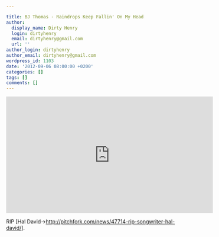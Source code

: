 ```yaml
---

title: BJ Thomas - Raindrops Keep Fallin' On My Head
author:
  display_name: Dirty Henry
  login: dirtyhenry
  email: dirtyhenry@gmail.com
  url: ''
author_login: dirtyhenry
author_email: dirtyhenry@gmail.com
wordpress_id: 1103
date: '2012-09-06 08:00:00 +0200'
categories: []
tags: []
comments: []
---
```

<iframe width="560" height="315" src="http://www.youtube.com/embed/VILWkqlQLWk" frameborder="0" allowfullscreen></iframe>

RIP [Hal David->http://pitchfork.com/news/47714-rip-songwriter-hal-david/]. 
